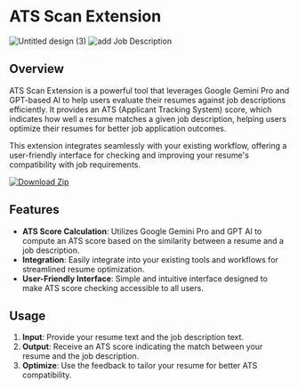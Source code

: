 

# ATS Scan Extension

![Untitled design (3)](https://github.com/Vishal8700/ATS-SCAN-EDGE-CHROME-EXTENSION/assets/97828106/00975035-e8ba-4f4d-ba7e-e5264b7c4403)
![add Job Description](https://github.com/Vishal8700/ATS-SCAN-EDGE-CHROME-EXTENSION/assets/97828106/41c9af3d-887c-4b87-9973-9c7085bd0a44)


## Overview

ATS Scan Extension is a powerful tool that leverages Google Gemini Pro and GPT-based AI to help users evaluate their resumes against job descriptions efficiently. It provides an ATS (Applicant Tracking System) score, which indicates how well a resume matches a given job description, helping users optimize their resumes for better job application outcomes.

This extension integrates seamlessly with your existing workflow, offering a user-friendly interface for checking and improving your resume's compatibility with job requirements.

[![Download Zip](https://img.shields.io/badge/Download-Zip-blue)](https://github.com/your-username/ats-scan-extension/archive/main.zip)


## Features

- **ATS Score Calculation**: Utilizes Google Gemini Pro and GPT AI to compute an ATS score based on the similarity between a resume and a job description.
- **Integration**: Easily integrate into your existing tools and workflows for streamlined resume optimization.
- **User-Friendly Interface**: Simple and intuitive interface designed to make ATS score checking accessible to all users.

## Usage

1. **Input**: Provide your resume text and the job description text.
2. **Output**: Receive an ATS score indicating the match between your resume and the job description.
3. **Optimize**: Use the feedback to tailor your resume for better ATS compatibility.





